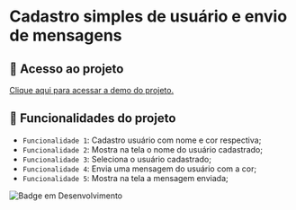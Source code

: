 # Cadastro simples de usuário e envio de mensagens

## 📁 Acesso ao projeto

<a href="https://refined-github-html-preview.kidonng.workers.dev/leonardobehnck/usuario/raw/main/usuarios.html">Clique aqui para acessar a demo do projeto.</a>

## :hammer: Funcionalidades do projeto

- `Funcionalidade 1`: Cadastro usuário com nome e cor respectiva;
- `Funcionalidade 2`: Mostra na tela o nome do usuário cadastrado;
- `Funcionalidade 3`: Seleciona o usuário cadastrado;
- `Funcionalidade 4`: Envia uma mensagem do usuário com a cor;
- `Funcionalidade 5`: Mostra na tela a mensagem enviada;

![Badge em Desenvolvimento](http://img.shields.io/static/v1?label=STATUS&message=EM%20DESENVOLVIMENTO&color=GREEN&style=for-the-badge)
